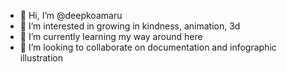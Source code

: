- 👋 Hi, I’m @deepkoamaru
- 👀 I’m interested in growing in kindness, animation, 3d 
- 🌱 I’m currently learning my way around here
- 💞️ I’m looking to collaborate on documentation and infographic illustration
<!--- 📫 How to reach me here


deepkoamaru/deepkoamaru is a ✨ special ✨ repository because its `README.md` (this file) appears on your GitHub profile.
You can click the Preview link to take a look at your changes.
--->
